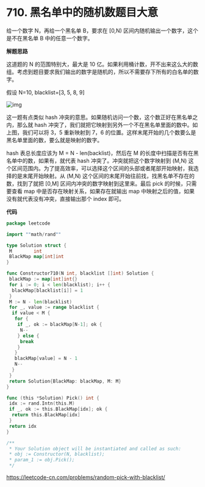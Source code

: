 # 710. 黑名单中的随机数**题目大意**  

给一个数字 N，再给一个黑名单 B，要求在 [0,N) 区间内随机输出一个数字，这个是不在黑名单 B 中的任意一个数字。

**解题思路** 

这道题的 N 的范围特别大，最大是 10 亿。如果利用桶计数，开不出来这么大的数组。考虑到题目要求我们输出的数字是随机的，所以不需要存下所有的白名单的数字。

假设 N=10, blacklist=[3, 5, 8, 9]

![img](https://image-1302243118.cos.ap-beijing.myqcloud.com/img/image_1530657902.png)

这一题有点类似 hash 冲突的意思。如果随机访问一个数，这个数正好在黑名单之内，那么就 hash 冲突了，我们就把它映射到另外一个不在黑名单里面的数中。如上图，我们可以将 3，5 重新映射到 7，6 的位置。这样末尾开始的几个数要么是黑名单里面的数，要么就是映射的数字。

hash 表总长度应该为 M = N - len(backlist)，然后在 M 的长度中扫描是否有在黑名单中的数，如果有，就代表 hash 冲突了。冲突就把这个数字映射到 (M,N) 这个区间范围内。为了提高效率，可以选择这个区间的头部或者尾部开始映射，我选择的是末尾开始映射。从 (M,N) 这个区间的末尾开始往前找，找黑名单不存在的数，找到了就把 [0,M] 区间内冲突的数字映射到这里来。最后 pick 的时候，只需要查看 map 中是否存在映射关系，如果存在就输出 map 中映射之后的值，如果没有就代表没有冲突，直接输出那个 index 即可。

**代码**  

```go
package leetcode

import ""math/rand""

type Solution struct {
 M        int
 BlackMap map[int]int
}

func Constructor710(N int, blacklist []int) Solution {
 blackMap := map[int]int{}
 for i := 0; i < len(blacklist); i++ {
  blackMap[blacklist[i]] = 1
 }
 M := N - len(blacklist)
 for _, value := range blacklist {
  if value < M {
   for {
    if _, ok := blackMap[N-1]; ok {
     N--
    } else {
     break
    }
   }
   blackMap[value] = N - 1
   N--
  }
 }
 return Solution{BlackMap: blackMap, M: M}
}

func (this *Solution) Pick() int {
 idx := rand.Intn(this.M)
 if _, ok := this.BlackMap[idx]; ok {
  return this.BlackMap[idx]
 }
 return idx
}

/**
 * Your Solution object will be instantiated and called as such:
 * obj := Constructor(N, blacklist);
 * param_1 := obj.Pick();
 */
```

https://leetcode-cn.com/problems/random-pick-with-blacklist/